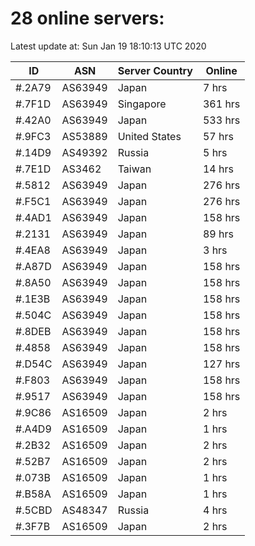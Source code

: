 # 28 online servers:

Latest update at: Sun Jan 19 18:10:13 UTC 2020

| ID | ASN | Server Country | Online |
| -- | --- | -------------- | ------ |
| #.2A79 | AS63949 | Japan | 7 hrs |
| #.7F1D | AS63949 | Singapore | 361 hrs |
| #.42A0 | AS63949 | Japan | 533 hrs |
| #.9FC3 | AS53889 | United States | 57 hrs |
| #.14D9 | AS49392 | Russia | 5 hrs |
| #.7E1D | AS3462 | Taiwan | 14 hrs |
| #.5812 | AS63949 | Japan | 276 hrs |
| #.F5C1 | AS63949 | Japan | 276 hrs |
| #.4AD1 | AS63949 | Japan | 158 hrs |
| #.2131 | AS63949 | Japan | 89 hrs |
| #.4EA8 | AS63949 | Japan | 3 hrs |
| #.A87D | AS63949 | Japan | 158 hrs |
| #.8A50 | AS63949 | Japan | 158 hrs |
| #.1E3B | AS63949 | Japan | 158 hrs |
| #.504C | AS63949 | Japan | 158 hrs |
| #.8DEB | AS63949 | Japan | 158 hrs |
| #.4858 | AS63949 | Japan | 158 hrs |
| #.D54C | AS63949 | Japan | 127 hrs |
| #.F803 | AS63949 | Japan | 158 hrs |
| #.9517 | AS63949 | Japan | 158 hrs |
| #.9C86 | AS16509 | Japan | 2 hrs |
| #.A4D9 | AS16509 | Japan | 1 hrs |
| #.2B32 | AS16509 | Japan | 2 hrs |
| #.52B7 | AS16509 | Japan | 2 hrs |
| #.073B | AS16509 | Japan | 1 hrs |
| #.B58A | AS16509 | Japan | 1 hrs |
| #.5CBD | AS48347 | Russia | 4 hrs |
| #.3F7B | AS16509 | Japan | 2 hrs |


